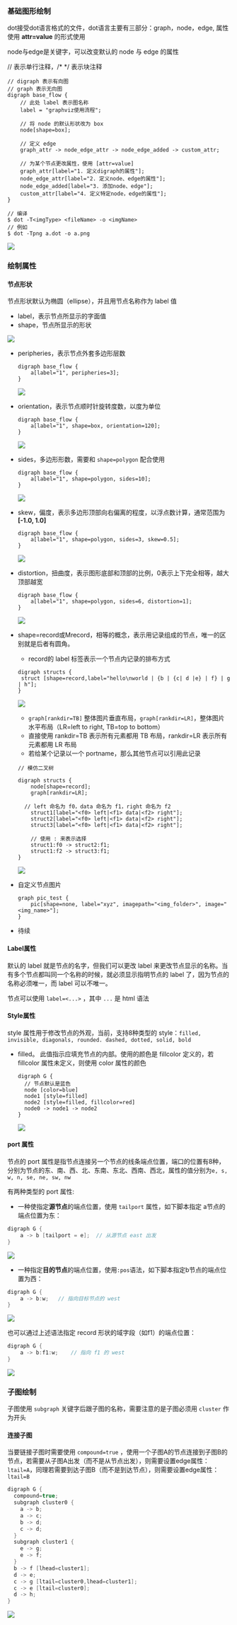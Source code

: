 ### 基础图形绘制

dot接受dot语言格式的文件，dot语言主要有三部分：graph，node，edge, 属性使用 **attr=value** 的形式使用

node与edge是关键字，可以改变默认的 node 与 edge 的属性

// 表示单行注释，/* */ 表示块注释

```shell
// digraph 表示有向图
// graph 表示无向图
digraph base_flow {
    // 此处 label 表示图名称
    label = "graphviz使用流程";
    
    // 将 node 的默认形状改为 box
    node[shape=box];
    
    // 定义 edge
    graph_attr -> node_edge_attr -> node_edge_added -> custom_attr;
	
    // 为某个节点更改属性，使用 [attr=value]
    graph_attr[label="1. 定义digraph的属性"];
    node_edge_attr[label="2. 定义node、edge的属性"];
    node_edge_added[label="3. 添加node、edge"];
    custom_attr[label="4. 定义特定node，edge的属性"];
}

// 编译
$ dot -T<imgType> <fileName> -o <imgName>
// 例如
$ dot -Tpng a.dot -o a.png
```

![](https://bucket01-1259777572.cos.ap-chengdu.myqcloud.com/img/202201061710474.svg)



### 绘制属性

#### 节点形状

节点形状默认为椭圆（ellipse），并且用节点名称作为 label 值

- label，表示节点所显示的字面值
- shape，节点所显示的形状

<img src="https://bucket01-1259777572.cos.ap-chengdu.myqcloud.com/img/202201061739606.png"  />

- peripheries，表示节点外套多边形层数

  ```shell
  digraph base_flow {
      a[label="1", peripheries=3];
  }
  ```

  ![](https://bucket01-1259777572.cos.ap-chengdu.myqcloud.com/img/202201061742908.svg)

- orientation，表示节点顺时针旋转度数，以度为单位

  ```shell
  digraph base_flow {
      a[label="1", shape=box, orientation=120];
  }
  ```

  ![](https://bucket01-1259777572.cos.ap-chengdu.myqcloud.com/img/202201061747229.svg)

- sides，多边形形数，需要和 `shape=polygon` 配合使用

  ```shell
  digraph base_flow {
      a[label="1", shape=polygon, sides=10];
  }
  ```

  ![](https://bucket01-1259777572.cos.ap-chengdu.myqcloud.com/img/202201061749689.svg)

- skew，偏度，表示多边形顶部向右偏离的程度，以浮点数计算，通常范围为 **[-1.0, 1.0]**

  ```shell
  digraph base_flow {
      a[label="1", shape=polygon, sides=3, skew=0.5];
  }
  ```

  ![](https://bucket01-1259777572.cos.ap-chengdu.myqcloud.com/img/202201061753060.svg)

- distortion，扭曲度，表示图形底部和顶部的比例，0表示上下完全相等，越大顶部越宽

  ```shell
  digraph base_flow {
      a[label="1", shape=polygon, sides=6, distortion=1];
  }
  ```

  ![](https://bucket01-1259777572.cos.ap-chengdu.myqcloud.com/img/202201061757460.svg)

- shape=record或Mrecord，相等的概念，表示用记录组成的节点，唯一的区别就是后者有圆角。

  - record的 label 标签表示一个节点内记录的排布方式

  ```shell
  digraph structs {
   struct [shape=record,label="hello\nworld | {b | {c| d |e} | f} | g | h"];
  }
  ```

  ![](https://bucket01-1259777572.cos.ap-chengdu.myqcloud.com/img/202201061806943.svg)

  - `graph[rankdir=TB]` 整体图片垂直布局，`graph[rankdir=LR]`，整体图片水平布局（LR=left to right, TB=top to bottom）
  - 直接使用 rankdir=TB 表示所有元素都用 TB 布局，rankdir=LR 表示所有元素都用 LR 布局
  - 若给某个记录以一个 portname，那么其他节点可以引用此记录

  ```shell
  // 模仿二叉树
  
  digraph structs {
      node[shape=record];
      graph[rankdir=LR];
  	
  	// left 命名为 f0，data 命名为 f1，right 命名为 f2
      struct1[label="<f0> left|<f1> data|<f2> right"];
      struct2[label="<f0> left|<f1> data|<f2> right"];
      struct3[label="<f0> left|<f1> data|<f2> right"];
      
      // 使用 : 来表示选择
      struct1:f0 -> struct2:f1;
      struct1:f2 -> struct3:f1;
  }
  ```

  ![](https://bucket01-1259777572.cos.ap-chengdu.myqcloud.com/img/202201061813989.svg)

- 自定义节点图片

  ```shell
  graph pic_test {
      pic[shape=none, label="xyz", imagepath="<img_folder>", image="<img_name>"];
  }
  ```

  

-  待续



#### Label属性

默认的 label 就是节点的名字，但我们可以更改 label 来更改节点显示的名称。当有多个节点都叫同一个名称的时候，就必须显示指明节点的 label 了，因为节点的名称必须唯一，而 label 可以不唯一。



节点可以使用 `label=<...>` ，其中 `...` 是 html 语法



#### Style属性

style 属性用于修改节点的外观，当前，支持8种类型的 style：`filled, invisible, diagonals, rounded. dashed, dotted, solid, bold`

- filled。 此值指示应填充节点的内部。使用的颜色是 fillcolor 定义的，若 fillcolor 属性未定义，则使用 color 属性的颜色

  ```shell
  digraph G {
    // 节点默认是蓝色
    node [color=blue]
    node1 [style=filled] 
    node2 [style=filled, fillcolor=red] 
    node0 -> node1 -> node2
  }
  ```

  ![](https://bucket01-1259777572.cos.ap-chengdu.myqcloud.com/img/202201061835868.svg)



#### port 属性

节点的 port 属性是指节点连接另一个节点的线条端点位置，端口的位置有8种，分别为节点的东、南、西、北、东南、东北、西南、西北，属性的值分别为`e, s, w, n, se, ne, sw, nw`

有两种类型的 port 属性:

- 一种使指定**源节点**的端点位置，使用 `tailport` 属性，如下脚本指定 a节点的端点位置为东：

```cpp
digraph G {
    a -> b [tailport = e];	// 从源节点 east 出发
}
```



![](https://bucket01-1259777572.cos.ap-chengdu.myqcloud.com/img/202201061854690.svg)



- 一种指定**目的节点**的端点位置，使用`:pos`语法，如下脚本指定b节点的端点位置为西：

```cpp
digraph G {
    a -> b:w;	// 指向目标节点的 west
}
```

![](https://bucket01-1259777572.cos.ap-chengdu.myqcloud.com/img/202201061855335.svg)



也可以通过上述语法指定 record 形状的域字段（如f1）的端点位置：

```cpp
digraph G {
    a -> b:f1:w;	// 指向 f1 的 west
}
```

![](https://bucket01-1259777572.cos.ap-chengdu.myqcloud.com/img/202201061854306.svg)





### 子图绘制

子图使用 `subgraph` 关键字后跟子图的名称，需要注意的是子图必须用 `cluster` 作为开头



#### 连接子图

当要链接子图时需要使用 `compound=true` ，使用一个子图A的节点连接到子图B的节点，若需要从子图A出发（而不是从节点出发），则需要设置edge属性：`ltail=A`，同理若需要到达子图B（而不是到达节点），则需要设置edge属性：`ltail=B`

```cpp
digraph G {
  compound=true;
  subgraph cluster0 {
    a -> b;
    a -> c;
    b -> d;
    c -> d;
  }
  subgraph cluster1 {
    e -> g;
    e -> f;
  }
  b -> f [lhead=cluster1];
  d -> e;
  c -> g [ltail=cluster0,lhead=cluster1];
  c -> e [ltail=cluster0];
  d -> h;
}
```

![](https://bucket01-1259777572.cos.ap-chengdu.myqcloud.com/img/202201082008701.svg)